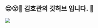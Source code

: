 ## 😒😮🤭 김호관의 깃허브 입니다. 👋

<img src="https://img.shields.io/badge/html5-E34F26?style=for-the-badge&logo=html5&logoColor=white"/>
